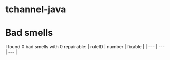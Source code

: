 # tchannel-java 
 
# Bad smells
I found 0 bad smells with 0 repairable:
| ruleID | number | fixable |
| --- | --- | --- |
